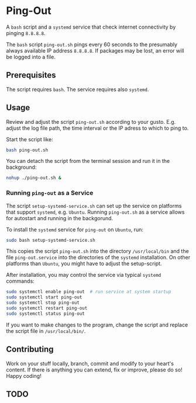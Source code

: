 # Ping-Out
A `bash` script and a `systemd` service that check internet connectivity by pinging `8.8.8.8`.

The `bash` script `ping-out.sh` pings every 60 seconds to the presumably always available IP address
`8.8.8.8`. If packages may be lost, an error will be logged into a file.


## Prerequisites
The script requires `bash`. The service requires also `systemd`.


## Usage
Review and adjust the script `ping-out.sh` according to your gusto. E.g. adjust the log file path,
the time interval or the IP adress to which to ping to.

Start the script like:
```bash
bash ping-out.sh
```

You can detach the script from the terminal session and run it in the background:
```bash
nohup ./ping-out.sh &
```

### Running `ping-out` as a Service
The script `setup-systemd-service.sh` can set up the service on platforms that support `systemd`,
e.g. `Ubuntu`.
Running `ping-out.sh` as a service allows for autostart and running in the backgorund.

To install the `systemd` service for `ping-out` on `Ubuntu`, run:
```bash
sudo bash setup-systemd-service.sh
```

This copies the script `ping-out.sh` into the directory `/usr/local/bin` and the file
`ping-out.service` into the directories of the `systemd` installation.
On other platforms than `Ubuntu`, you might have to adjust the setup-script.

After installation, you may control the service via typical `systemd` commands:
```bash
sudo systemctl enable ping-out  # run service at system startup
sudo systemctl start ping-out
sudo systemctl stop ping-out
sudo systemctl restart ping-out
sudo systemctl status ping-out
```

If you want to make changes to the program, change the script and replace the script file in
`/usr/local/bin/`.


## Contributing
Work on your stuff locally, branch, commit and modify to your heart's content.
If there is anything you can extend, fix or improve, please do so!
Happy coding!


## TODO
